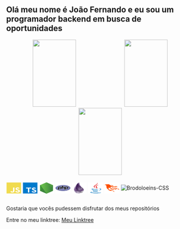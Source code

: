 ## Olá meu nome é João Fernando e eu sou um programador backend em busca de oportunidades
<div align="center">
  <img height="180em" width="48%" src="https://github-readme-stats.vercel.app/api?username=Brodoloeins&show_icons=true&theme=material-palenight&include_all_commits=true&count_private=true"/>
  <img height="180em" width="48%" src="https://github-readme-stats.vercel.app/api/top-langs/?username=Brodoloeins&langs_count=8&theme=material-palenight&layout=compact"/>
  <img height="180em" width="48%" src="https://github-readme-stats.vercel.app/api/pin/?username=Brodoloeins&repo=Elixir-NLW06&theme=material-palenight"/>
  
</div>
<div style="display: inline_block"><br>
  <img align="center" alt="Brodoloeins-Js" height="30" width="40" src="https://raw.githubusercontent.com/devicons/devicon/master/icons/javascript/javascript-plain.svg">
  <img align="center" alt="Brodoloeins-Ts" height="30" width="40" src="https://raw.githubusercontent.com/devicons/devicon/master/icons/typescript/typescript-plain.svg">
  <img align="center" alt="Brodoloeins-Node" height="30" width="40" src="https://raw.githubusercontent.com/devicons/devicon/master/icons/nodejs/nodejs-original.svg">
  <img align="center" alt="Brodoloeins-CSS" height="30" width="40" src="https://raw.githubusercontent.com/devicons/devicon/master/icons/php/php-original.svg">
  <img align="center" alt="Brodoloeins-CSS" height="30" width="40" src="https://raw.githubusercontent.com/devicons/devicon/master/icons/elixir/elixir-original.svg">
  <img align="center" alt="Brodoloeins-CSS" height="30" width="40" src="https://raw.githubusercontent.com/devicons/devicon/master/icons/java/java-original.svg">
  <img align="center" alt="Brodoloeins-CSS" height="30" width="40" src="https://raw.githubusercontent.com/devicons/devicon/master/icons/phoenix/phoenix-original.svg">
  <img align="center" alt="Brodoloeins-CSS" height="30" width="40" src="https://raw.githubusercontent.com/devicons/devicon/master/icons/c/c.svg">
</div>
<br>

Gostaria que vocês pudessem disfrutar dos meus repositórios

Entre no meu linktree: <a href="https://linktr.ee/JoaoFernando2299">Meu Linktree</a>
